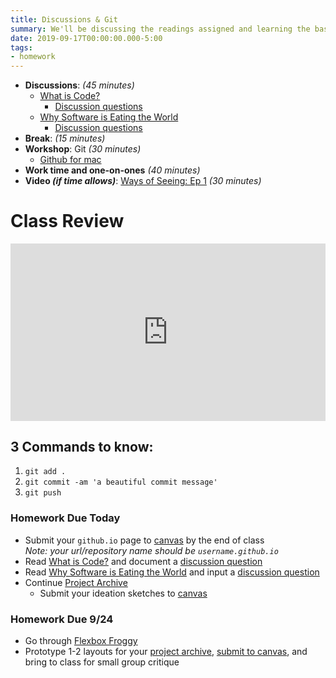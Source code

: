 ```yaml
---
title: Discussions & Git
summary: We'll be discussing the readings assigned and learning the basics of git and Github Pages
date: 2019-09-17T00:00:00.000-5:00
tags:
- homework
---
```


- **Discussions**: *(45 minutes)*
  - [What is Code?](https://prmlg.ht/2oeHTsP)
    - [Discussion questions](https://prmlg.ht/2kgt9vc)
  - [Why Software is Eating the World](https://prmlg.ht/2Pa4WjK)
    - [Discussion questions](https://prmlg.ht/2maZeFe)
- **Break**: *(15 minutes)*
- **Workshop**: Git *(30 minutes)*
  - [Github for mac](https://desktop.github.com/)
- **Work time and one-on-ones** *(40 minutes)*
- **Video _(if time allows)_**: [Ways of Seeing: Ep 1](https://www.youtube.com/watch?v=0pDE4VX_9Kk) *(30 minutes)*


# Class Review

<style>.embed-container { position: relative; padding-bottom: 56.25%; height: 0; overflow: hidden; max-width: 100%; } .embed-container iframe, .embed-container object, .embed-container embed { position: absolute; top: 0; left: 0; width: 100%; height: 100%; }</style><div class='embed-container'><iframe width="560" height="315" src="https://www.youtube.com/embed/8TtVNVy6KLo" frameborder="0" allow="accelerometer; autoplay; encrypted-media; gyroscope; picture-in-picture" allowfullscreen></iframe></div>

## 3 Commands to know:

1. `git add .`
2. `git commit -am 'a beautiful commit message'`
3. `git push`

### Homework Due Today

- Submit your `github.io` page to [canvas](https://prmlg.ht/2lNwWQK) by the end of class<br>*Note: your url/repository name should be `username.github.io`*
- Read [What is Code?](https://prmlg.ht/2oeHTsP) and document a [discussion question](https://prmlg.ht/2kgt9vc)
- Read [Why Software is Eating the World](https://prmlg.ht/2Pa4WjK) and input a [discussion question](https://prmlg.ht/2maZeFe)
- Continue [Project Archive](/projects/)
  - Submit your ideation sketches to [canvas](https://prmlg.ht/2ktnDWc)

### <a name="homework"></a>Homework Due 9/24

- Go through [Flexbox Froggy](https://prmlg.ht/2kpIklK)
- Prototype 1-2 layouts for your [project archive](/projects/), [submit to canvas](https://prmlg.ht/2kRuhFB), and bring to class for small group critique